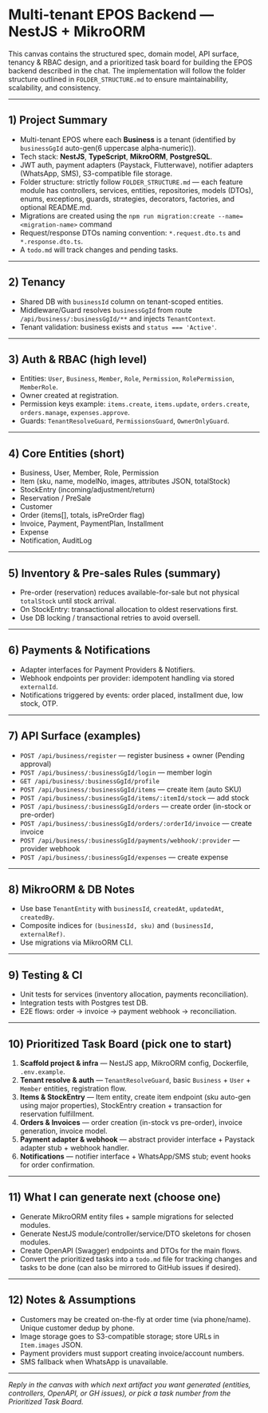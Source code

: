 # Multi-tenant EPOS Backend — NestJS + MikroORM

This canvas contains the structured spec, domain model, API surface, tenancy & RBAC design, and a prioritized task board for building the EPOS backend described in the chat. The implementation will follow the folder structure outlined in `FOLDER_STRUCTURE.md` to ensure maintainability, scalability, and consistency.

---

## 1) Project Summary

* Multi-tenant EPOS where each **Business** is a tenant (identified by `businessGgId` auto-gen(6 uppercase alpha-numeric)).
* Tech stack: **NestJS**, **TypeScript**, **MikroORM**, **PostgreSQL**.
* JWT auth, payment adapters (Paystack, Flutterwave), notifier adapters (WhatsApp, SMS), S3-compatible file storage.
* Folder structure: strictly follow `FOLDER_STRUCTURE.md` — each feature module has controllers, services, entities, repositories, models (DTOs), enums, exceptions, guards, strategies, decorators, factories, and optional README.md.
* Migrations are created using the `npm run migration:create --name=<migration-name>` command
* Request/response DTOs naming convention: `*.request.dto.ts` and `*.response.dto.ts`.
* A `todo.md` will track changes and pending tasks.

---

## 2) Tenancy

* Shared DB with `businessId` column on tenant-scoped entities.
* Middleware/Guard resolves `businessGgId` from route `/api/business/:businessGgId/**` and injects `TenantContext`.
* Tenant validation: business exists and `status === 'Active'`.

---

## 3) Auth & RBAC (high level)

* Entities: `User`, `Business`, `Member`, `Role`, `Permission`, `RolePermission`, `MemberRole`.
* Owner created at registration.
* Permission keys example: `items.create`, `items.update`, `orders.create`, `orders.manage`, `expenses.approve`.
* Guards: `TenantResolveGuard`, `PermissionsGuard`, `OwnerOnlyGuard`.

---

## 4) Core Entities (short)

* Business, User, Member, Role, Permission
* Item (sku, name, modelNo, images, attributes JSON, totalStock)
* StockEntry (incoming/adjustment/return)
* Reservation / PreSale
* Customer
* Order (items\[], totals, isPreOrder flag)
* Invoice, Payment, PaymentPlan, Installment
* Expense
* Notification, AuditLog

---

## 5) Inventory & Pre-sales Rules (summary)

* Pre-order (reservation) reduces available-for-sale but not physical `totalStock` until stock arrival.
* On StockEntry: transactional allocation to oldest reservations first.
* Use DB locking / transactional retries to avoid oversell.

---

## 6) Payments & Notifications

* Adapter interfaces for Payment Providers & Notifiers.
* Webhook endpoints per provider: idempotent handling via stored `externalId`.
* Notifications triggered by events: order placed, installment due, low stock, OTP.

---

## 7) API Surface (examples)

* `POST /api/business/register` — register business + owner (Pending approval)
* `POST /api/business/:businessGgId/login` — member login
* `GET /api/business/:businessGgId/profile`
* `POST /api/business/:businessGgId/items` — create item (auto SKU)
* `POST /api/business/:businessGgId/items/:itemId/stock` — add stock
* `POST /api/business/:businessGgId/orders` — create order (in-stock or pre-order)
* `POST /api/business/:businessGgId/orders/:orderId/invoice` — create invoice
* `POST /api/business/:businessGgId/payments/webhook/:provider` — provider webhook
* `POST /api/business/:businessGgId/expenses` — create expense

---

## 8) MikroORM & DB Notes

* Use base `TenantEntity` with `businessId`, `createdAt`, `updatedAt`, `createdBy`.
* Composite indices for `(businessId, sku)` and `(businessId, externalRef)`.
* Use migrations via MikroORM CLI.

---

## 9) Testing & CI

* Unit tests for services (inventory allocation, payments reconciliation).
* Integration tests with Postgres test DB.
* E2E flows: order → invoice → payment webhook → reconciliation.

---

## 10) Prioritized Task Board (pick one to start)

1. **Scaffold project & infra** — NestJS app, MikroORM config, Dockerfile, `.env.example`.
2. **Tenant resolve & auth** — `TenantResolveGuard`, basic `Business` + `User` + `Member` entities, registration flow.
3. **Items & StockEntry** — Item entity, create item endpoint (sku auto-gen using major properties), StockEntry creation + transaction for reservation fulfillment.
4. **Orders & Invoices** — order creation (in-stock vs pre-order), invoice generation, invoice model.
5. **Payment adapter & webhook** — abstract provider interface + Paystack adapter stub + webhook handler.
6. **Notifications** — notifier interface + WhatsApp/SMS stub; event hooks for order confirmation.

---

## 11) What I can generate next (choose one)

* Generate MikroORM entity files + sample migrations for selected modules.
* Generate NestJS module/controller/service/DTO skeletons for chosen modules.
* Create OpenAPI (Swagger) endpoints and DTOs for the main flows.
* Convert the prioritized tasks into a `todo.md` file for tracking changes and tasks to be done (can also be mirrored to GitHub issues if desired).

---

## 12) Notes & Assumptions

* Customers may be created on-the-fly at order time (via phone/name). Unique customer dedup by phone.
* Image storage goes to S3-compatible storage; store URLs in `Item.images` JSON.
* Payment providers must support creating invoice/account numbers.
* SMS fallback when WhatsApp is unavailable.

---

*Reply in the canvas with which next artifact you want generated (entities, controllers, OpenAPI, or GH issues), or pick a task number from the Prioritized Task Board.*
